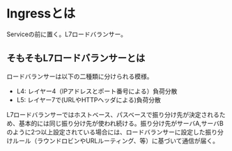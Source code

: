 # Ingressとは

Serviceの前に置く。L7ロードバランサー。

## そもそもL7ロードバランサーとは

ロードバランサーは以下の二種類に分けられる模様。

- L4: レイヤー4（IPアドレスとポート番号による）負荷分散
- L5: レイヤー7で(URLやHTTPヘッダによる)負荷分散

L7ロードバランサーではホストベース、パスベースで振り分け先が決定されるため、基本的には同じ振り分け先が使われ続ける。振り分け先がサーバA,サーバBのように2つ以上設定されている場合には、ロードバランサーに設定した振り分けルール（ラウンドロビンやURLルーティング、等）に基づいて通信が届く。
